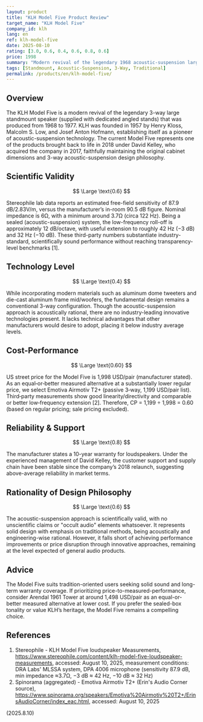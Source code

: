 ```yaml
---
layout: product
title: "KLH Model Five Product Review"
target_name: "KLH Model Five"
company_id: klh
lang: en
ref: klh-model-five
date: 2025-08-10
rating: [3.0, 0.6, 0.4, 0.6, 0.8, 0.6]
price: 1998
summary: "Modern revival of the legendary 1968 acoustic-suspension large standmount (with dedicated stands). Delivers solid sound quality through traditional design but lacks innovation commensurate with its price point."
tags: [Standmount, Acoustic-Suspension, 3-Way, Traditional]
permalink: /products/en/klh-model-five/
---
```


## Overview

The KLH Model Five is a modern revival of the legendary 3-way large standmount speaker (supplied with dedicated angled stands) that was produced from 1968 to 1977. KLH was founded in 1957 by Henry Kloss, Malcolm S. Low, and Josef Anton Hofmann, establishing itself as a pioneer of acoustic-suspension technology. The current Model Five represents one of the products brought back to life in 2018 under David Kelley, who acquired the company in 2017, faithfully maintaining the original cabinet dimensions and 3-way acoustic-suspension design philosophy.

## Scientific Validity

$$ \Large \text{0.6} $$

Stereophile lab data reports an estimated free-field sensitivity of 87.9 dB/2.83V/m, versus the manufacturer’s in-room 90.5 dB figure. Nominal impedance is 6Ω, with a minimum around 3.7Ω (circa 122 Hz). Being a sealed (acoustic-suspension) system, the low-frequency roll-off is approximately 12 dB/octave, with useful extension to roughly 42 Hz (−3 dB) and 32 Hz (−10 dB). These third-party numbers substantiate industry-standard, scientifically sound performance without reaching transparency-level benchmarks [1].

## Technology Level

$$ \Large \text{0.4} $$

While incorporating modern materials such as aluminum dome tweeters and die-cast aluminum frame mid/woofers, the fundamental design remains a conventional 3-way configuration. Though the acoustic-suspension approach is acoustically rational, there are no industry-leading innovative technologies present. It lacks technical advantages that other manufacturers would desire to adopt, placing it below industry average levels.

## Cost-Performance

$$ \Large \text{0.60} $$

US street price for the Model Five is 1,998 USD/pair (manufacturer stated). As an equal‑or‑better measured alternative at a substantially lower regular price, we select Emotiva Airmotiv T2+ (passive 3‑way, 1,199 USD/pair list). Third‑party measurements show good linearity/directivity and comparable or better low‑frequency extension [2]. Therefore, CP = 1,199 ÷ 1,998 = 0.60 (based on regular pricing; sale pricing excluded).

## Reliability & Support

$$ \Large \text{0.8} $$

The manufacturer states a 10-year warranty for loudspeakers. Under the experienced management of David Kelley, the customer support and supply chain have been stable since the company’s 2018 relaunch, suggesting above-average reliability in market terms.

## Rationality of Design Philosophy

$$ \Large \text{0.6} $$

The acoustic-suspension approach is scientifically valid, with no unscientific claims or "occult audio" elements whatsoever. It represents solid design with emphasis on traditional methods, being acoustically and engineering-wise rational. However, it falls short of achieving performance improvements or price disruption through innovative approaches, remaining at the level expected of general audio products.

## Advice

The Model Five suits tradition-oriented users seeking solid sound and long-term warranty coverage. If prioritizing price-to-measured-performance, consider Arendal 1961 Tower at around 1,498 USD/pair as an equal-or-better measured alternative at lower cost. If you prefer the sealed-box tonality or value KLH’s heritage, the Model Five remains a compelling choice.

## References

1. Stereophile - KLH Model Five loudspeaker Measurements, https://www.stereophile.com/content/klh-model-five-loudspeaker-measurements, accessed: August 10, 2025, measurement conditions: DRA Labs' MLSSA system, DPA 4006 microphone (sensitivity 87.9 dB, min impedance ≈3.7Ω, −3 dB ≈ 42 Hz, −10 dB ≈ 32 Hz)
2. Spinorama (aggregated) - Emotiva Airmotiv T2+ (Erin's Audio Corner source), https://www.spinorama.org/speakers/Emotiva%20Airmotiv%20T2+/ErinsAudioCorner/index_eac.html, accessed: August 10, 2025

(2025.8.10)